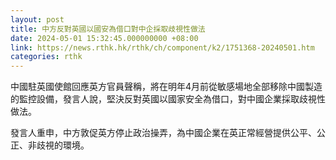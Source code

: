 ```yaml
---
layout: post
title: 中方反對英國以國安為借口對中企採取歧視性做法
date: 2024-05-01 15:32:45.000000000 +08:00
link: https://news.rthk.hk/rthk/ch/component/k2/1751368-20240501.htm
categories: rthk
---
```


中國駐英國使館回應英方官員聲稱，將在明年4月前從敏感場地全部移除中國製造的監控設備，發言人說，堅決反對英國以國家安全為借口，對中國企業採取歧視性做法。

發言人重申，中方敦促英方停止政治操弄，為中國企業在英正常經營提供公平、公正、非歧視的環境。

